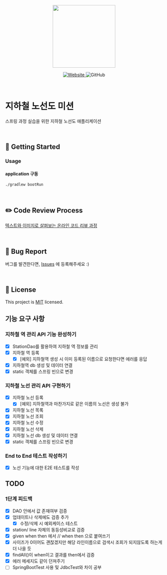 <p align="center">
    <img width="200px;" src="https://raw.githubusercontent.com/woowacourse/atdd-subway-admin-frontend/master/images/main_logo.png"/>
</p>
<p align="center">
  <a href="https://techcourse.woowahan.com/c/Dr6fhku7" alt="woowacourse subway">
    <img alt="Website" src="https://img.shields.io/website?url=https%3A%2F%2Fedu.nextstep.camp%2Fc%2FR89PYi5H">
  </a>
  <img alt="GitHub" src="https://img.shields.io/github/license/woowacourse/atdd-subway-map">
</p>

<br>

# 지하철 노선도 미션

스프링 과정 실습을 위한 지하철 노선도 애플리케이션

<br>

## 🚀 Getting Started

### Usage

#### application 구동

```
./gradlew bootRun
```

<br>

## ✏️ Code Review Process

[텍스트와 이미지로 살펴보는 온라인 코드 리뷰 과정](https://github.com/next-step/nextstep-docs/tree/master/codereview)

<br>

## 🐞 Bug Report

버그를 발견한다면, [Issues](https://github.com/woowacourse/atdd-subway-map/issues) 에 등록해주세요 :)

<br>

## 📝 License

This project is [MIT](https://github.com/woowacourse/atdd-subway-map/blob/master/LICENSE) licensed.

## 기능 요구 사항

### 지하철 역 관리 API 기능 완성하기

- [x] StationDao를 활용하여 지하철 역 정보를 관리
- [x] 지하철 역 등록
    - [x] [예외] 지하철역 생성 시 이미 등록된 이름으로 요청한다면 에러를 응답
- [x] 지하철역 db 생성 및 데이터 연결
- [x] static 객체를 스프링 빈으로 변경

### 지하철 노선 관리 API 구현하기

- [x] 지하철 노선 등록
    - [x] [예외] 지하철역과 마찬가지로 같은 이름의 노선은 생성 불가
- [x] 지하철 노선 목록
- [x] 지하철 노선 조회
- [x] 지하철 노선 수정
- [x] 지하철 노선 삭제
- [x] 지하철 노선 db 생성 및 데이터 연결
- [x] static 객체를 스프링 빈으로 변경

### End to End 테스트 작성하기

- [x] 노선 기능에 대한 E2E 테스트를 작성

## TODO

### 1단계 피드백

- [x] DAO 안에서 값 존재여부 검증
- [x] 업데이트나 삭제에도 검증 추가
    - [x] 수정/삭제 시 예외케이스 테스트
- [x] station/ line 자체의 동등성비교로 검증
- [x] given when then 에서 // when then 으로 붙여쓰기
- [x] 사이즈가 0이어도 괜찮겠지만 해당 라인이름으로 검색시 조회가 되지않도록 하는게 더 나을 듯
- [x] findAll()이 when이고 결과를 then에서 검증
- [x] 에러 메세지도 같이 던져주기
- [ ] SpringBootTest 사용 및 JdbcTest와 차이 공부
